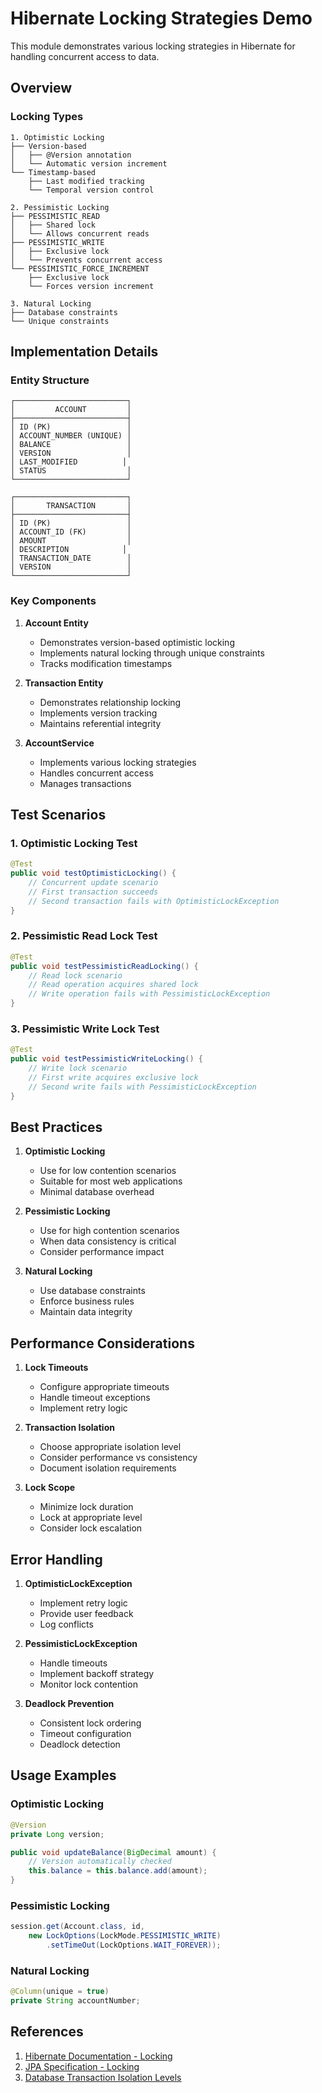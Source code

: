 # Hibernate Locking Strategies Demo

This module demonstrates various locking strategies in Hibernate for handling concurrent access to data.

## Overview

### Locking Types

```
1. Optimistic Locking
├── Version-based
│   ├── @Version annotation
│   └── Automatic version increment
└── Timestamp-based
    ├── Last modified tracking
    └── Temporal version control

2. Pessimistic Locking
├── PESSIMISTIC_READ
│   ├── Shared lock
│   └── Allows concurrent reads
├── PESSIMISTIC_WRITE
│   ├── Exclusive lock
│   └── Prevents concurrent access
└── PESSIMISTIC_FORCE_INCREMENT
    ├── Exclusive lock
    └── Forces version increment

3. Natural Locking
├── Database constraints
└── Unique constraints
```

## Implementation Details

### Entity Structure

```
┌─────────────────────────┐
│         ACCOUNT         │
├─────────────────────────┤
│ ID (PK)                 │
│ ACCOUNT_NUMBER (UNIQUE) │
│ BALANCE                 │
│ VERSION                 │
│ LAST_MODIFIED          │
│ STATUS                  │
└─────────────────────────┘

┌─────────────────────────┐
│       TRANSACTION       │
├─────────────────────────┤
│ ID (PK)                 │
│ ACCOUNT_ID (FK)         │
│ AMOUNT                  │
│ DESCRIPTION            │
│ TRANSACTION_DATE        │
│ VERSION                 │
└─────────────────────────┘
```

### Key Components

1. **Account Entity**
    - Demonstrates version-based optimistic locking
    - Implements natural locking through unique constraints
    - Tracks modification timestamps

2. **Transaction Entity**
    - Demonstrates relationship locking
    - Implements version tracking
    - Maintains referential integrity

3. **AccountService**
    - Implements various locking strategies
    - Handles concurrent access
    - Manages transactions

## Test Scenarios

### 1. Optimistic Locking Test

```java
@Test
public void testOptimisticLocking() {
    // Concurrent update scenario
    // First transaction succeeds
    // Second transaction fails with OptimisticLockException
}
```

### 2. Pessimistic Read Lock Test

```java
@Test
public void testPessimisticReadLocking() {
    // Read lock scenario
    // Read operation acquires shared lock
    // Write operation fails with PessimisticLockException
}
```

### 3. Pessimistic Write Lock Test

```java
@Test
public void testPessimisticWriteLocking() {
    // Write lock scenario
    // First write acquires exclusive lock
    // Second write fails with PessimisticLockException
}
```

## Best Practices

1. **Optimistic Locking**
    - Use for low contention scenarios
    - Suitable for most web applications
    - Minimal database overhead

2. **Pessimistic Locking**
    - Use for high contention scenarios
    - When data consistency is critical
    - Consider performance impact

3. **Natural Locking**
    - Use database constraints
    - Enforce business rules
    - Maintain data integrity

## Performance Considerations

1. **Lock Timeouts**
    - Configure appropriate timeouts
    - Handle timeout exceptions
    - Implement retry logic

2. **Transaction Isolation**
    - Choose appropriate isolation level
    - Consider performance vs consistency
    - Document isolation requirements

3. **Lock Scope**
    - Minimize lock duration
    - Lock at appropriate level
    - Consider lock escalation

## Error Handling

1. **OptimisticLockException**
    - Implement retry logic
    - Provide user feedback
    - Log conflicts

2. **PessimisticLockException**
    - Handle timeouts
    - Implement backoff strategy
    - Monitor lock contention

3. **Deadlock Prevention**
    - Consistent lock ordering
    - Timeout configuration
    - Deadlock detection

## Usage Examples

### Optimistic Locking

```java
@Version
private Long version;

public void updateBalance(BigDecimal amount) {
    // Version automatically checked
    this.balance = this.balance.add(amount);
}
```

### Pessimistic Locking

```java
session.get(Account.class, id, 
    new LockOptions(LockMode.PESSIMISTIC_WRITE)
        .setTimeOut(LockOptions.WAIT_FOREVER));
```

### Natural Locking

```java
@Column(unique = true)
private String accountNumber;
```

## References

1. [Hibernate Documentation - Locking](https://docs.jboss.org/hibernate/orm/5.4/userguide/html_single/Hibernate_User_Guide.html#locking)
2. [JPA Specification - Locking](https://jakarta.ee/specifications/persistence/3.0/jakarta-persistence-spec-3.0.html#locking)
3. [Database Transaction Isolation Levels](https://docs.oracle.com/cd/E17952_01/mysql-5.7-en/innodb-transaction-isolation-levels.html)
